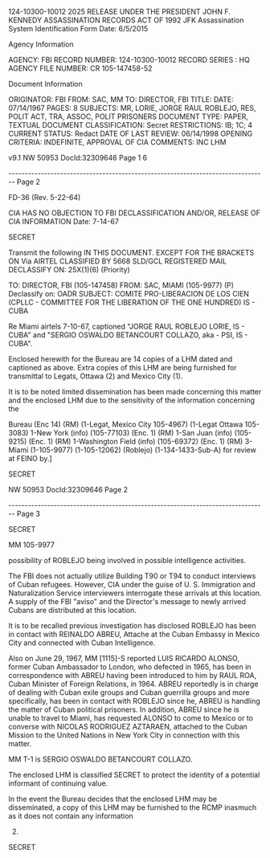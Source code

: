 124-10300-10012 2025 RELEASE UNDER THE PRESIDENT JOHN F. KENNEDY ASSASSINATION RECORDS ACT OF 1992
JFK Assassination System
Identification Form Date: 6/5/2015

Agency Information

AGENCY: FBI
RECORD NUMBER: 124-10300-10012
RECORD SERIES : HQ
AGENCY FILE NUMBER: CR 105-147458-52

Document Information

ORIGINATOR: FBI
FROM: SAC, MM
TO: DIRECTOR, FBI
TITLE:
DATE: 07/14/1967
PAGES: 8
SUBJECTS: MR, LORIE, JORGE RAUL ROBLEJO, RES, POLIT ACT, TRA,
 ASSOC, POLIT PRISONERS
DOCUMENT TYPE: PAPER, TEXTUAL DOCUMENT
CLASSIFICATION: Secret
RESTRICTIONS: IB; 1C; 4
CURRENT STATUS: Redact
DATE OF LAST REVIEW: 06/14/1998
OPENING CRITERIA: INDEFINITE, APPROVAL OF CIA
COMMENTS: INC LHM

v9.1
NW 50953 DocId:32309646 Page 1
6

-------------------------------------------------------------------------------- Page 2

FD-36 (Rev. 5-22-64)

CIA HAS NO OBJECTION TO FBI
DECLASSIFICATION AND/OR,
RELEASE OF CIA INFORMATION Date: 7-14-67

SECRET

Transmit the following IN THIS DOCUMENT. EXCEPT FOR THE BRACKETS ON
Via AIRTEL CLASSIFIED BY 5668 SLD/GCL REGISTERED MAIL
DECLASSIFY ON: 25X(1)(6) (Priority)

TO: DIRECTOR, FBI (105-147458)
FROM: SAC, MIAMI (105-9977) (P) Declassify on: OADR
SUBJECT: COMITE PRO-LIBERACION DE LOS CIEN
(CPLLC - COMMITTEE FOR THE LIBERATION
OF THE ONE HUNDRED)
IS - CUBA

Re Miami airtels 7-10-67, captioned "JORGE
RAUL ROBLEJO LORIE, IS - CUBA" and "SERGIO OSWALDO
BETANCOURT COLLAZO, aka - PSI, IS - CUBA".

Enclosed herewith for the Bureau are 14 copies
of a LHM dated and captioned as above. Extra copies
of this LHM are being furnished for transmittal to
Legats, Ottawa (2) and Mexico City (1).

It is to be noted limited dissemination has
been made concerning this matter and the enclosed LHM
due to the sensitivity of the information concerning the

Bureau (Enc 14) (RM)
(1-Legat, Mexico City 105-4967)
(1-Legat Ottawa 105-3083)
1-New York (info) (105-77103) (Enc. 1) (RM)
1-San Juan (info) (105-9215) (Enc. 1) (RM)
1-Washington Field (info) (105-69372) (Enc. 1) (RM)
3-Miami
(1-105-9977)
(1-105-12062) (Roblejo)
(1-134-1433-Sub-A) for review at FEINO by.]

SECRET

NW 50953 DocId:32309646 Page 2

-------------------------------------------------------------------------------- Page 3

SECRET

MM 105-9977

possibility of ROBLEJO being involved in possible intelligence activities.

The FBI does not actually utilize Building T90 or T94 to conduct interviews of Cuban refugees. However, CIA under the guise of U. S. Immigration and Naturalization Service interviewers interrogate these arrivals at this location. A supply of the FBI "aviso" and the Director's message to newly arrived Cubans are distributed at this location.

It is to be recalled previous investigation has disclosed ROBLEJO has been in contact with REINALDO ABREU, Attache at the Cuban Embassy in Mexico City and connected with Cuban Intelligence.

Also on June 29, 1967, MM [1115]-S reported LUIS RICARDO ALONSO, former Cuban Ambassador to London, who defected in 1965, has been in correspondence with ABREU having been introduced to him by RAUL ROA, Cuban Minister of Foreign Relations, in 1964. ABREU reportedly is in charge of dealing with Cuban exile groups and Cuban guerrilla groups and more specifically, has been in contact with ROBLEJO since he, ABREU is handling the matter of Cuban political prisoners. In addition, ABREU since he is unable to travel to Miami, has requested ALONSO to come to Mexico or to converse with NICOLAS RODRIGUEZ AZTARAEN, attached to the Cuban Mission to the United Nations in New York City in connection with this matter.

MM T-1 is SERGIO OSWALDO BETANCOURT COLLAZO.

The enclosed LHM is classified SECRET to protect the identity of a potential informant of continuing value.

In the event the Bureau decides that the enclosed LHM may be disseminated, a copy of this LHM may be furnished to the RCMP inasmuch as it does not contain any information

2.

SECRET
